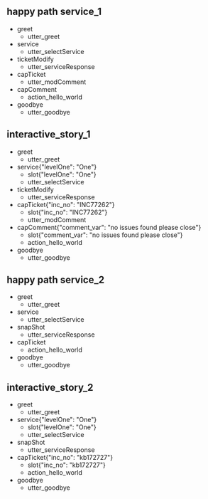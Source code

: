 ## happy path service_1
* greet
  - utter_greet
* service
  - utter_selectService
* ticketModify
  - utter_serviceResponse
* capTicket
  - utter_modComment
* capComment
  - action_hello_world
* goodbye
  - utter_goodbye
 
## interactive_story_1
* greet
    - utter_greet
* service{"levelOne": "One"}
    - slot{"levelOne": "One"}
    - utter_selectService
* ticketModify
    - utter_serviceResponse
* capTicket{"inc_no": "INC77262"}
    - slot{"inc_no": "INC77262"}
    - utter_modComment
* capComment{"comment_var": "no issues found please close"}
    - slot{"comment_var": "no issues found please close"}
    - action_hello_world
* goodbye
    - utter_goodbye

## happy path service_2
* greet
  - utter_greet
* service
  - utter_selectService
* snapShot
  - utter_serviceResponse
* capTicket
  - action_hello_world
* goodbye
  - utter_goodbye  

## interactive_story_2
* greet
    - utter_greet
* service{"levelOne": "One"}
    - slot{"levelOne": "One"}
    - utter_selectService
* snapShot
    - utter_serviceResponse
* capTicket{"inc_no": "kb172727"}
    - slot{"inc_no": "kb172727"}
    - action_hello_world
* goodbye
    - utter_goodbye
